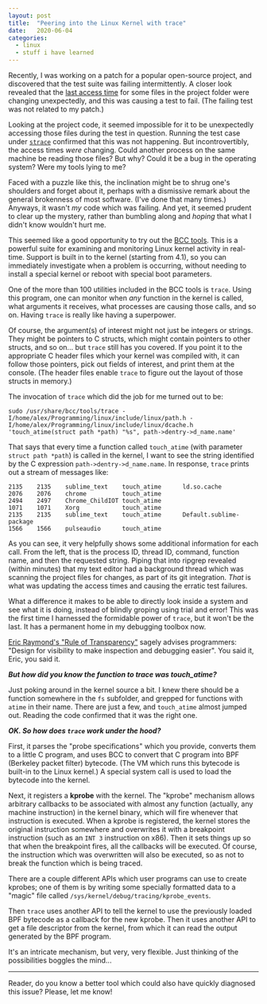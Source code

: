 ```yaml
---
layout: post
title:  "Peering into the Linux Kernel with trace"
date:   2020-06-04
categories:
  - linux
  - stuff i have learned
---
```


Recently, I was working on a patch for a popular open-source project, and discovered that the test suite was failing intermittently. A closer look revealed that the [last access time](https://en.wikipedia.org/wiki/Stat_(system_call)) for some files in the project folder were changing unexpectedly, and this was causing a test to fail. (The failing test was not related to my patch.)

Looking at the project code, it seemed impossible for it to be unexpectedly accessing those files during the test in question. Running the test case under [`strace`](https://strace.io/) confirmed that this was not happening. But incontrovertibly, the access times *were* changing. Could another process on the same machine be reading those files? But why? Could it be a bug in the operating system? Were my tools lying to me?

Faced with a puzzle like this, the inclination might be to shrug one's shoulders and forget about it, perhaps with a dismissive remark about the general brokenness of most software. (I've done that many times.) Anyways, it wasn't *my* code which was failing. And yet, it seemed prudent to clear up the mystery, rather than bumbling along and *hoping* that what I didn't know wouldn't hurt me.

This seemed like a good opportunity to try out the [BCC tools](https://iovisor.github.io/bcc/). This is a powerful suite for examining and monitoring Linux kernel activity in real-time. Support is built in to the kernel (starting from 4.1), so you can immediately investigate when a problem is occurring, without needing to install a special kernel or reboot with special boot parameters.

One of the more than 100 utilities included in the BCC tools is `trace`. Using this program, one can monitor when *any* function in the kernel is called, what arguments it receives, what processes are causing those calls, and so on. Having `trace` is really like having a superpower.

Of course, the argument(s) of interest might not just be integers or strings. They might be pointers to C structs, which might contain pointers to other structs, and so on... but `trace` still has you covered. If you point it to the appropriate C header files which your kernel was compiled with, it can follow those pointers, pick out fields of interest, and print them at the console. (The header files enable `trace` to figure out the layout of those structs in memory.)

The invocation of `trace` which did the job for me turned out to be:

    sudo /usr/share/bcc/tools/trace -I/home/alex/Programming/linux/include/linux/path.h -I/home/alex/Programming/linux/include/linux/dcache.h 'touch_atime(struct path *path) "%s", path->dentry->d_name.name'

That says that every time a function called `touch_atime` (with parameter `struct path *path`) is called in the kernel, I want to see the string identified by the C expression `path->dentry->d_name.name`. In response, `trace` prints out a stream of messages like:

    2135    2135    sublime_text    touch_atime      ld.so.cache
    2076    2076    chrome          touch_atime
    2494    2497    Chrome_ChildIOT touch_atime
    1071    1071    Xorg            touch_atime
    2135    2135    sublime_text    touch_atime      Default.sublime-package
    1566    1566    pulseaudio      touch_atime

As you can see, it very helpfully shows some additional information for each call. From the left, that is the process ID, thread ID, command, function name, and then the requested string. Piping that into ripgrep revealed (within minutes) that my text editor had a background thread which was scanning the project files for changes, as part of its git integration. *That* is what was updating the access times and causing the erratic test failures.

What a difference it makes to be able to directly look inside a system and see what it is doing, instead of blindly groping using trial and error! This was the first time I harnessed the formidable power of `trace`, but it won't be the last. It has a permanent home in my debugging toolbox now.

[Eric Raymond's "Rule of Transparency"](http://www.catb.org/~esr/writings/taoup/html/ch01s06.html#id2878054) sagely advises programmers: "Design for visibility to make inspection and debugging easier". You said it, Eric, you said it.

***But how did you know the function to trace was touch_atime?***

Just poking around in the kernel source a bit. I knew there should be a function somewhere in the `fs` subfolder, and grepped for functions with `atime` in their name. There are just a few, and `touch_atime` almost jumped out. Reading the code confirmed that it was the right one.

***OK. So how does `trace` work under the hood?***

First, it parses the "probe specifications" which you provide, converts them to a little C program, and uses BCC to convert that C program into BPF (Berkeley packet filter) bytecode. (The VM which runs this bytecode is built-in to the Linux kernel.) A special system call is used to load the bytecode into the kernel.

<a name="kprobe">Next, it registers a **kprobe** with the kernel. The "kprobe" mechanism allows arbitrary callbacks to be associated with almost any function (actually, any machine instruction) in the kernel binary, which will fire whenever that instruction is executed. When a kprobe is registered, the kernel stores the original instruction somewhere and overwrites it with a breakpoint instruction (such as an `INT 3` instruction on x86). Then it sets things up so that when the breakpoint fires, all the callbacks will be executed. Of course, the instruction which was overwritten will also be executed, so as not to break the function which is being traced.</a>

There are a couple different APIs which user programs can use to create kprobes; one of them is by writing some specially formatted data to a "magic" file called `/sys/kernel/debug/tracing/kprobe_events`.

Then `trace` uses another API to tell the kernel to use the previously loaded BPF bytecode as a callback for the new kprobe. Then it uses another API to get a file descriptor from the kernel, from which it can read the output generated by the BPF program.

It's an intricate mechanism, but very, very flexible. Just thinking of the possibilities boggles the mind...

---

Reader, do you know a better tool which could also have quickly diagnosed this issue? Please, let me know!
